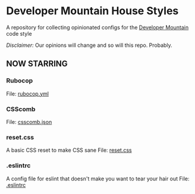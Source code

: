 Developer Mountain House Styles
===============================

A repository for collecting opinionated configs for the [Developer Mountain](http://devmountain.co.uk) code style

_Disclaimer:_ Our opinions will change and so will this repo. Probably.

NOW STARRING
-----------

### Rubocop
File: [rubocop.yml](rubocop.yml)

### CSScomb
File: [csscomb.json](csscomb.json)

### reset.css
A basic CSS reset to make CSS sane
File: [reset.css](reset.css)

### .eslintrc
A config file for eslint that doesn't make you want to tear your hair out
File: [.eslintrc](.eslintrc)
